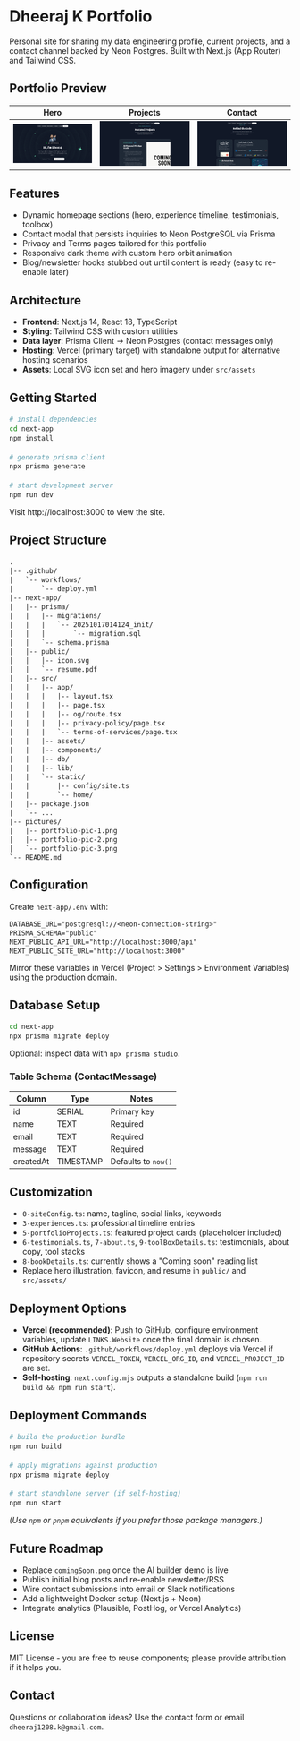 # Dheeraj K Portfolio

Personal site for sharing my data engineering profile, current projects, and a contact channel backed by Neon Postgres. Built with Next.js (App Router) and Tailwind CSS.

## Portfolio Preview

| Hero | Projects | Contact |
|------|----------|---------|
| ![Hero](pictures/portfolio-pic-1.png) | ![Projects](pictures/portfolio-pic-2.png) | ![Contact](pictures/portfolio-pic-3.png) |

## Features
- Dynamic homepage sections (hero, experience timeline, testimonials, toolbox)
- Contact modal that persists inquiries to Neon PostgreSQL via Prisma
- Privacy and Terms pages tailored for this portfolio
- Responsive dark theme with custom hero orbit animation
- Blog/newsletter hooks stubbed out until content is ready (easy to re-enable later)

## Architecture
- **Frontend**: Next.js 14, React 18, TypeScript
- **Styling**: Tailwind CSS with custom utilities
- **Data layer**: Prisma Client -> Neon Postgres (contact messages only)
- **Hosting**: Vercel (primary target) with standalone output for alternative hosting scenarios
- **Assets**: Local SVG icon set and hero imagery under `src/assets`

## Getting Started
```bash
# install dependencies
cd next-app
npm install

# generate prisma client
npx prisma generate

# start development server
npm run dev
```
Visit http://localhost:3000 to view the site.

## Project Structure
```text
.
|-- .github/
|   `-- workflows/
|       `-- deploy.yml
|-- next-app/
|   |-- prisma/
|   |   |-- migrations/
|   |   |   `-- 20251017014124_init/
|   |   |       `-- migration.sql
|   |   `-- schema.prisma
|   |-- public/
|   |   |-- icon.svg
|   |   `-- resume.pdf
|   |-- src/
|   |   |-- app/
|   |   |   |-- layout.tsx
|   |   |   |-- page.tsx
|   |   |   |-- og/route.tsx
|   |   |   |-- privacy-policy/page.tsx
|   |   |   `-- terms-of-services/page.tsx
|   |   |-- assets/
|   |   |-- components/
|   |   |-- db/
|   |   |-- lib/
|   |   `-- static/
|   |       |-- config/site.ts
|   |       `-- home/
|   |-- package.json
|   `-- ...
|-- pictures/
|   |-- portfolio-pic-1.png
|   |-- portfolio-pic-2.png
|   `-- portfolio-pic-3.png
`-- README.md
```

## Configuration
Create `next-app/.env` with:
```env
DATABASE_URL="postgresql://<neon-connection-string>"
PRISMA_SCHEMA="public"
NEXT_PUBLIC_API_URL="http://localhost:3000/api"
NEXT_PUBLIC_SITE_URL="http://localhost:3000"
```
Mirror these variables in Vercel (Project > Settings > Environment Variables) using the production domain.

## Database Setup
```bash
cd next-app
npx prisma migrate deploy
```
Optional: inspect data with `npx prisma studio`.

### Table Schema (ContactMessage)
| Column    | Type      | Notes                 |
|-----------|-----------|-----------------------|
| id        | SERIAL    | Primary key           |
| name      | TEXT      | Required              |
| email     | TEXT      | Required              |
| message   | TEXT      | Required              |
| createdAt | TIMESTAMP | Defaults to `now()`   |

## Customization
- `0-siteConfig.ts`: name, tagline, social links, keywords
- `3-experiences.ts`: professional timeline entries
- `5-portfolioProjects.ts`: featured project cards (placeholder included)
- `6-testimonials.ts`, `7-about.ts`, `9-toolBoxDetails.ts`: testimonials, about copy, tool stacks
- `8-bookDetails.ts`: currently shows a "Coming soon" reading list
- Replace hero illustration, favicon, and resume in `public/` and `src/assets/`

## Deployment Options
- **Vercel (recommended)**: Push to GitHub, configure environment variables, update `LINKS.Website` once the final domain is chosen.
- **GitHub Actions**: `.github/workflows/deploy.yml` deploys via Vercel if repository secrets `VERCEL_TOKEN`, `VERCEL_ORG_ID`, and `VERCEL_PROJECT_ID` are set.
- **Self-hosting**: `next.config.mjs` outputs a standalone build (`npm run build && npm run start`).

## Deployment Commands
```bash
# build the production bundle
npm run build

# apply migrations against production
npx prisma migrate deploy

# start standalone server (if self-hosting)
npm run start
```
*(Use `npm` or `pnpm` equivalents if you prefer those package managers.)*

## Future Roadmap
- Replace `comingSoon.png` once the AI builder demo is live
- Publish initial blog posts and re-enable newsletter/RSS
- Wire contact submissions into email or Slack notifications
- Add a lightweight Docker setup (Next.js + Neon)
- Integrate analytics (Plausible, PostHog, or Vercel Analytics)

## License
MIT License - you are free to reuse components; please provide attribution if it helps you.

## Contact
Questions or collaboration ideas? Use the contact form or email `dheeraj1208.k@gmail.com`.
